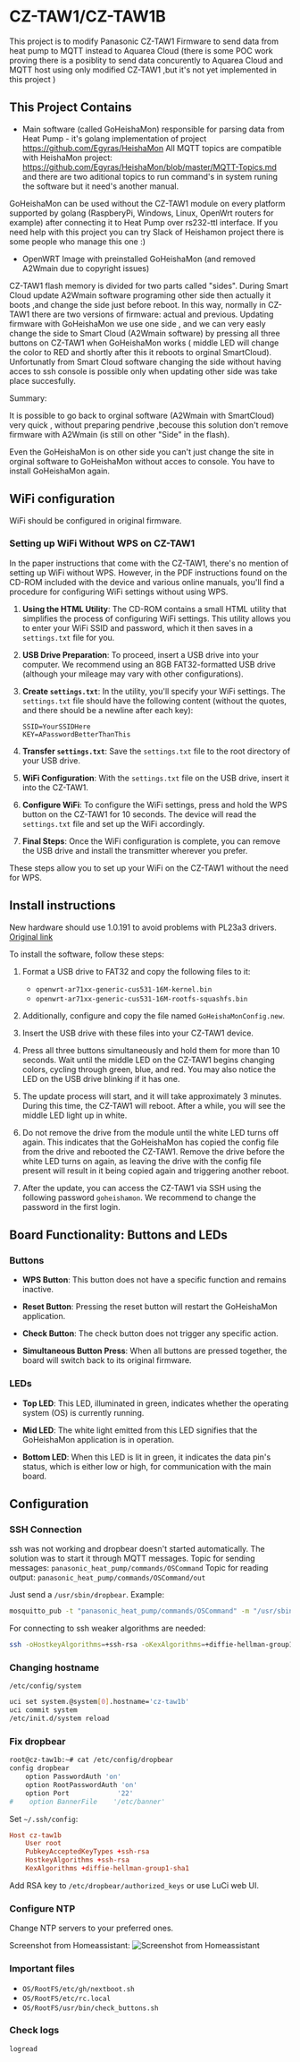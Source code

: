 # CZ-TAW1/CZ-TAW1B

This project is to modify Panasonic CZ-TAW1 Firmware to send data from heat pump to MQTT instead to
Aquarea Cloud (there is some POC work proving there is a posiblity to send data concurently to
Aquarea Cloud and MQTT host using only modified CZ-TAW1 ,but it's not yet implemented in this
project )

## This Project Contains

- Main software (called GoHeishaMon) responsible for parsing data from Heat Pump - it's golang
  implementation of project https://github.com/Egyras/HeishaMon All MQTT topics are compatible with
  HeishaMon project: https://github.com/Egyras/HeishaMon/blob/master/MQTT-Topics.md and there are
  two aditional topics to run command's in system runing the software but it need's another manual.

GoHeishaMon can be used without the CZ-TAW1 module on every platform supported by golang
(RaspberyPi, Windows, Linux, OpenWrt routers for example) after connecting it to Heat Pump over
rs232-ttl interface. If you need help with this project you can try Slack of Heishamon project there
is some people who manage this one :)

- OpenWRT Image with preinstalled GoHeishaMon (and removed A2Wmain due to copyright issues)

CZ-TAW1 flash memory is divided for two parts called "sides". During Smart Cloud update A2Wmain
software programing other side then actually it boots ,and change the side just before reboot. In
this way, normally in CZ-TAW1 there are two versions of firmware: actual and previous. Updating
firmware with GoHeishaMon we use one side , and we can very easly change the side to Smart Cloud
(A2Wmain software) by pressing all three buttons on CZ-TAW1 when GoHeishaMon works ( middle LED will
change the color to RED and shortly after this it reboots to orginal SmartCloud). Unfortunatly from
Smart Cloud software changing the side without having acces to ssh console is possible only when
updating other side was take place succesfully.

Summary:

It is possible to go back to orginal software (A2Wmain with SmartCloud) very quick , without
preparing pendrive ,becouse this solution don't remove firmware with A2Wmain (is still on other
"Side" in the flash).

Even the GoHeishaMon is on other side you can't just change the site in orginal software to
GoHeishaMon without acces to console. You have to install GoHeishaMon again.

## WiFi configuration

WiFi should be configured in original firmware.

### Setting up WiFi Without WPS on CZ-TAW1

In the paper instructions that come with the CZ-TAW1, there's no mention of setting up WiFi without
WPS. However, in the PDF instructions found on the CD-ROM included with the device and various
online manuals, you'll find a procedure for configuring WiFi settings without using WPS.

1. **Using the HTML Utility**: The CD-ROM contains a small HTML utility that simplifies the process
   of configuring WiFi settings. This utility allows you to enter your WiFi SSID and password, which
   it then saves in a `settings.txt` file for you.

2. **USB Drive Preparation**: To proceed, insert a USB drive into your computer. We recommend using
   an 8GB FAT32-formatted USB drive (although your mileage may vary with other configurations).

3. **Create `settings.txt`**: In the utility, you'll specify your WiFi settings. The `settings.txt`
   file should have the following content (without the quotes, and there should be a newline after
   each key):

   ```plaintext
   SSID=YourSSIDHere
   KEY=APasswordBetterThanThis
   ```

4. **Transfer `settings.txt`**: Save the `settings.txt` file to the root directory of your USB
   drive.

5. **WiFi Configuration**: With the `settings.txt` file on the USB drive, insert it into the
   CZ-TAW1.

6. **Configure WiFi**: To configure the WiFi settings, press and hold the WPS button on the CZ-TAW1
   for 10 seconds. The device will read the `settings.txt` file and set up the WiFi accordingly.

7. **Final Steps**: Once the WiFi configuration is complete, you can remove the USB drive and
   install the transmitter wherever you prefer.

These steps allow you to set up your WiFi on the CZ-TAW1 without the need for WPS.

## Install instructions

New hardware should use 1.0.191 to avoid problems with PL23a3 drivers.
[Original link](https://github.com/lsochanowski/GoHeishaMon/issues/26#issuecomment-1374770882)

To install the software, follow these steps:

1. Format a USB drive to FAT32 and copy the following files to it:

   - `openwrt-ar71xx-generic-cus531-16M-kernel.bin`
   - `openwrt-ar71xx-generic-cus531-16M-rootfs-squashfs.bin`

2. Additionally, configure and copy the file named `GoHeishaMonConfig.new`.

3. Insert the USB drive with these files into your CZ-TAW1 device.

4. Press all three buttons simultaneously and hold them for more than 10 seconds. Wait until the
   middle LED on the CZ-TAW1 begins changing colors, cycling through green, blue, and red. You may
   also notice the LED on the USB drive blinking if it has one.

5. The update process will start, and it will take approximately 3 minutes. During this time, the
   CZ-TAW1 will reboot. After a while, you will see the middle LED light up in white.

6. Do not remove the drive from the module until the white LED turns off again. This indicates that
   the GoHeishaMon has copied the config file from the drive and rebooted the CZ-TAW1. Remove the
   drive before the white LED turns on again, as leaving the drive with the config file present will
   result in it being copied again and triggering another reboot.

7. After the update, you can access the CZ-TAW1 via SSH using the following password `goheishamon`. We recommend to change the password in the first login.

## Board Functionality: Buttons and LEDs

### Buttons

- **WPS Button**: This button does not have a specific function and remains inactive.

- **Reset Button**: Pressing the reset button will restart the GoHeishaMon application.

- **Check Button**: The check button does not trigger any specific action.

- **Simultaneous Button Press**: When all buttons are pressed together, the board will switch back to its original firmware.

### LEDs

- **Top LED**: This LED, illuminated in green, indicates whether the operating system (OS) is currently running.

- **Mid LED**: The white light emitted from this LED signifies that the GoHeishaMon application is in operation.

- **Bottom LED**: When this LED is lit in green, it indicates the data pin's status, which is either low or high, for communication with the main board.

## Configuration

### SSH Connection

ssh was not working and dropbear doesn't started automatically. The solution was to start it through
MQTT messages. Topic for sending messages: `panasonic_heat_pump/commands/OSCommand` Topic for
reading output: `panasonic_heat_pump/commands/OSCommand/out`

Just send a `/usr/sbin/dropbear`. Example:

```bash
mosquitto_pub -t "panasonic_heat_pump/commands/OSCommand" -m "/usr/sbin/dropbear" -h <MQTT BROKER IP>
```

For connecting to ssh weaker algorithms are needed:

```bash
ssh -oHostkeyAlgorithms=+ssh-rsa -oKexAlgorithms=+diffie-hellman-group1-sha1 root@${PANASONIC_IP}
```

### Changing hostname

`/etc/config/system`

```bash
uci set system.@system[0].hostname='cz-taw1b'
uci commit system
/etc/init.d/system reload
```

### Fix dropbear

```bash
root@cz-taw1b:~# cat /etc/config/dropbear
config dropbear
    option PasswordAuth 'on'
    option RootPasswordAuth 'on'
    option Port            '22'
#    option BannerFile    '/etc/banner'
```

Set `~/.ssh/config`:

```conf
Host cz-taw1b
    User root
    PubkeyAcceptedKeyTypes +ssh-rsa
    HostkeyAlgorithms +ssh-rsa
    KexAlgorithms +diffie-hellman-group1-sha1
```

Add RSA key to `/etc/dropbear/authorized_keys` or use LuCi web UI.

### Configure NTP

Change NTP servers to your preferred ones.

Screenshot from Homeassistant: ![Screenshot from Homeassistant](PompaCieplaScreen.PNG)

### Important files

- `OS/RootFS/etc/gh/nextboot.sh`
- `OS/RootFS/etc/rc.local`
- `OS/RootFS/usr/bin/check_buttons.sh`

### Check logs

```bash
logread
```
